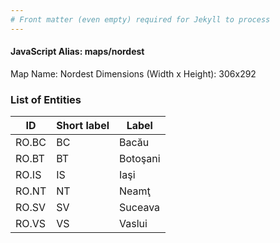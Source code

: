 ```yaml
---
# Front matter (even empty) required for Jekyll to process
---
```


#### JavaScript Alias: maps/nordest

Map Name: Nordest
Dimensions (Width x Height): 306x292





### List of Entities

ID | Short label | Label
---|---|---|
RO.BC|BC|Bacău
RO.BT|BT|Botoşani
RO.IS|IS|Iaşi
RO.NT|NT|Neamţ
RO.SV|SV|Suceava
RO.VS|VS|Vaslui

